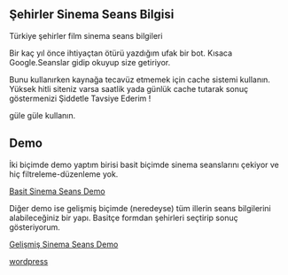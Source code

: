 ## Şehirler Sinema Seans Bilgisi

Türkiye şehirler film sinema seans bilgileri

Bir kaç yıl önce ihtiyaçtan ötürü yazdığım ufak bir bot. Kısaca Google.Seanslar gidip okuyup size getiriyor.

Bunu kullanırken kaynağa tecavüz etmemek için cache sistemi kullanın. 
Yüksek hitli siteniz varsa saatlik yada günlük cache tutarak sonuç göstermenizi Şiddetle Tavsiye Ederim !

güle güle kullanın.

## Demo

İki biçimde demo yaptım birisi basit biçimde sinema seanslarını çekiyor ve hiç filtreleme-düzenleme yok.

[Basit Sinema Seans Demo](http://www.sinanisler.com/demo/SinemaSeans/sinemaseans.php)


Diğer demo ise gelişmiş biçimde (neredeyse) tüm illerin seans bilgilerini alabileceğiniz bir yapı. Basitçe formdan şehirleri seçtirip sonuç gösteriyorum.

[Gelişmiş Sinema Seans Demo](http://www.sinanisler.com/demo/SinemaSeans/sinemaseans-gelismis.php?sehir=Adana)









[wordpress](http://www.sinanisler.com/)